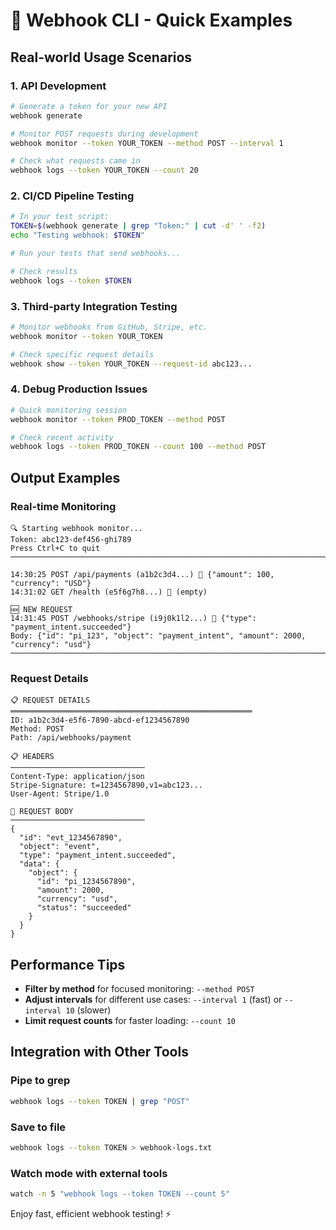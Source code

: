 # 🚀 Webhook CLI - Quick Examples

## Real-world Usage Scenarios

### 1. API Development
```bash
# Generate a token for your new API
webhook generate

# Monitor POST requests during development
webhook monitor --token YOUR_TOKEN --method POST --interval 1

# Check what requests came in
webhook logs --token YOUR_TOKEN --count 20
```

### 2. CI/CD Pipeline Testing
```bash
# In your test script:
TOKEN=$(webhook generate | grep "Token:" | cut -d' ' -f2)
echo "Testing webhook: $TOKEN"

# Run your tests that send webhooks...

# Check results
webhook logs --token $TOKEN
```

### 3. Third-party Integration Testing
```bash
# Monitor webhooks from GitHub, Stripe, etc.
webhook monitor --token YOUR_TOKEN

# Check specific request details
webhook show --token YOUR_TOKEN --request-id abc123...
```

### 4. Debug Production Issues
```bash
# Quick monitoring session
webhook monitor --token PROD_TOKEN --method POST

# Check recent activity
webhook logs --token PROD_TOKEN --count 100 --method POST
```

## Output Examples

### Real-time Monitoring
```
🔍 Starting webhook monitor...
Token: abc123-def456-ghi789
Press Ctrl+C to quit
────────────────────────────────────────────────────────────────────────────────

14:30:25 POST /api/payments (a1b2c3d4...) 📄 {"amount": 100, "currency": "USD"}
14:31:02 GET /health (e5f6g7h8...) 📄 (empty)

🆕 NEW REQUEST
14:31:45 POST /webhooks/stripe (i9j0k1l2...) 📄 {"type": "payment_intent.succeeded"}
Body: {"id": "pi_123", "object": "payment_intent", "amount": 2000, "currency": "usd"}
────────────────────────────────────────────────────────────────────────────────
```

### Request Details
```
📋 REQUEST DETAILS
══════════════════════════════════════════════════════
ID: a1b2c3d4-e5f6-7890-abcd-ef1234567890
Method: POST
Path: /api/webhooks/payment

📋 HEADERS
──────────────────────────────
Content-Type: application/json
Stripe-Signature: t=1234567890,v1=abc123...
User-Agent: Stripe/1.0

📄 REQUEST BODY
──────────────────────────────
{
  "id": "evt_1234567890",
  "object": "event",
  "type": "payment_intent.succeeded",
  "data": {
    "object": {
      "id": "pi_1234567890",
      "amount": 2000,
      "currency": "usd",
      "status": "succeeded"
    }
  }
}
```

## Performance Tips

- **Filter by method** for focused monitoring: `--method POST`
- **Adjust intervals** for different use cases: `--interval 1` (fast) or `--interval 10` (slower)
- **Limit request counts** for faster loading: `--count 10`

## Integration with Other Tools

### Pipe to grep
```bash
webhook logs --token TOKEN | grep "POST"
```

### Save to file
```bash
webhook logs --token TOKEN > webhook-logs.txt
```

### Watch mode with external tools
```bash
watch -n 5 "webhook logs --token TOKEN --count 5"
```

Enjoy fast, efficient webhook testing! ⚡

